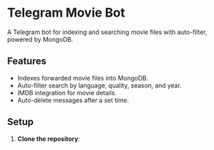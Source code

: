 # Telegram Movie Bot

A Telegram bot for indexing and searching movie files with auto-filter, powered by MongoDB.

## Features
- Indexes forwarded movie files into MongoDB.
- Auto-filter search by language, quality, season, and year.
- IMDB integration for movie details.
- Auto-delete messages after a set time.

## Setup
1. **Clone the repository**:
​​​​​​​​​​​​​​​​​​​​​​​​​​​​​​​​​​​​​​​​​​​​​​​​​​